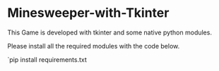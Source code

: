 # Minesweeper-with-Tkinter
This Game is developed with tkinter and some native python modules.

Please install all the required modules with the code below.

`pip install requirements.txt
